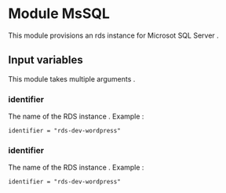 # Module MsSQL

This module provisions an rds instance for Microsot SQL Server .

## Input variables
This module takes multiple arguments .

### identifier
The name of the RDS instance . Example :
```
identifier = "rds-dev-wordpress"
```

### identifier
The name of the RDS instance . Example :
```
identifier = "rds-dev-wordpress"
```

